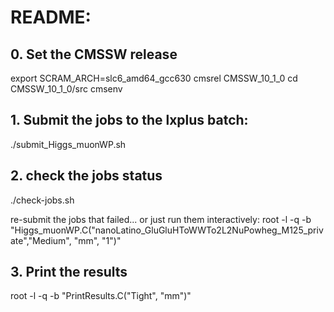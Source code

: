 # README:


## 0. Set the CMSSW release

export SCRAM_ARCH=slc6_amd64_gcc630
cmsrel CMSSW_10_1_0
cd CMSSW_10_1_0/src
cmsenv




## 1. Submit the jobs to the lxplus batch:

./submit_Higgs_muonWP.sh




## 2. check the jobs status

./check-jobs.sh

re-submit the jobs that failed... or just run them interactively: 
root -l -q -b "Higgs_muonWP.C(\"nanoLatino_GluGluHToWWTo2L2NuPowheg_M125_private\",\"Medium\", \"mm\", \"1\")"




## 3. Print the results

root -l -q -b "PrintResults.C(\"Tight\", \"mm\")"




